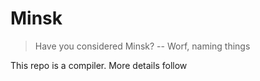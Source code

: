 # Minsk

> Have you considered Minsk? --     Worf, naming things

This repo is a compiler. More details follow